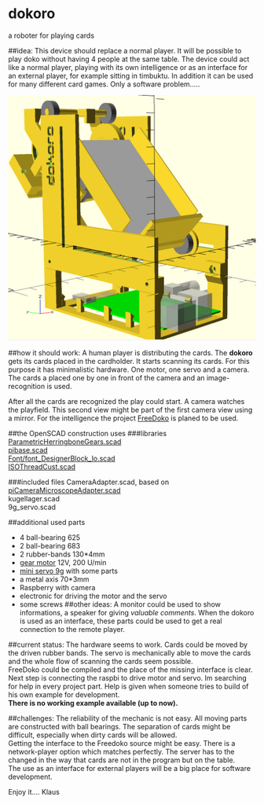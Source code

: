 # dokoro
a roboter for playing cards


##idea:
This device should replace a normal player.
It will be possible to play doko without having 4 people at the same table.
The device could act like a normal player, playing with its own intelligence or as an interface for an external player, for example sitting in timbuktu.
In addition it can be used for many different card games. Only a software problem.....

![dokoro openscad](images/all.png)

##how it should work:
A human player is distributing the cards. The **dokoro** gets its cards placed in the cardholder.
It starts scanning its cards. For this purpose it has minimalistic hardware. One motor, one servo and a camera. The cards a placed one by one in front of the camera and an image-recognition is used. 

After all the cards are recognized the play could start. A camera watches the playfield. This second view might be part of the first camera view using a mirror.
For the intelligence the project [FreeDoko](http://free-doko.sourceforge.net/de/FreeDoko.html) is planed to be used.

##the OpenSCAD construction uses
###libraries
[ParametricHerringboneGears.scad](https://github.com/beckdac/PARA/blob/master/ParametricHerringboneGears.scad)  
[pibase.scad](https://github.com/guyc/pi-box/blob/master/pibase.scad)  
[Font/font_DesignerBlock_lo.scad](https://github.com/QuackingPlums/QP_OpenSCAD_lib/blob/master/Makerbot%20font%20(Thingiverse%2022730)/font_DesignerBlock_lo.scad)  
[ISOThreadCust.scad](http://www.thingiverse.com/thing:311919)

###included files
CameraAdapter.scad, based on [piCameraMicroscopeAdapter.scad](https://github.com/luisibanez/ShapesFor3DPrinting/blob/master/OpenSCAD/piCameraMicroscopeAdapter.scad)  
kugellager.scad  
9g_servo.scad  

##additional used parts

* 4 ball-bearing 625
* 2 ball-bearing 683
* 2 rubber-bands 130*4mm 
* [gear motor](http://www.ebay.de/itm/DC-1-5-12V-200rpm-Getriebe-Motor-elektrisch-Electric-Metal-Geared-Motor-3v-6v-9v-/231526128396?hash=item35e8085b0c:g:-XUAAOSweW5VJBSc) 12V, 200 U/min
* [mini servo 9g](http://www.ebay.de/itm/ELE-2x-Micro-Mini-Servo-SG90-RC-Servo-9g-Kabel-23cm-Neu-/222005349852) with some parts
* a metal axis 70*3mm
* Raspberry with camera
* electronic for driving the motor and the servo 
* some screws
##other ideas:
A monitor could be used to show informations, a speaker for giving _valuable comments_. When the dokoro is used as an interface, these parts could be used to get a real connection to the remote player. 

##current status:
The hardware seems to work. Cards could be moved by the driven rubber bands. The servo is mechanically able to move the cards and the whole flow of scanning the cards seem possible.  
FreeDoko could be compiled and the place of the missing interface is clear.  
Next step is connecting the raspbi to drive motor and servo.
Im searching for help in every project part. Help is given when someone tries to build of his own example for development.  
__There is no working example available (up to now).__  

##challenges:
The reliability of the mechanic is not easy. All moving parts are constructed with ball bearings. The separation of cards might be difficult, especially when dirty cards will be allowed.  
Getting the interface to the Freedoko source might be easy. There is a network-player option which matches perfectly. The server has to the changed in the way that cards are not in the program but on the table.  
The use as an interface for external players will be a big place for software development.   

Enjoy it.... Klaus 